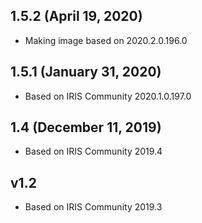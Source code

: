 ## 1.5.2 (April 19, 2020)
  - Making image based on 2020.2.0.196.0

## 1.5.1 (January 31, 2020)
- Based on IRIS Community 2020.1.0.197.0

## 1.4 (December 11, 2019)
  - Based on IRIS Community 2019.4

## v1.2 
  - Based on IRIS Community 2019.3

